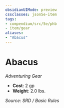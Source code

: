 ```yaml
---
obsidianUIMode: preview
cssclasses: json5e-item
tags:
- compendium/src/5e/phb
- item/gear
aliases: 
- "Abacus"
---
```

# Abacus
*Adventuring Gear*  

- **Cost**: 2 gp
- **Weight**: 2.0 lbs.

*Source: SRD / Basic Rules*